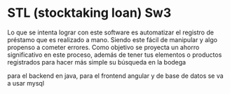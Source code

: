 # STL (stocktaking loan) Sw3

Lo que se intenta lograr con este software es automatizar el registro de préstamo que es realizado a mano. Siendo este fácil de manipular y algo propenso a cometer errores. ​Como objetivo se proyecta un ahorro significativo en este proceso, además de tener tus elementos o productos registrados para hacer más simple su búsqueda en la bodega

para el backend en java, para el frontend angular y de base de datos se va a usar mysql

